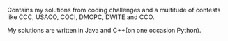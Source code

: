 Contains my solutions from coding challenges and a multitude of contests like CCC, USACO, COCI, DMOPC, DWITE and CCO. 

My solutions are written in Java and C++(on one occasion Python).